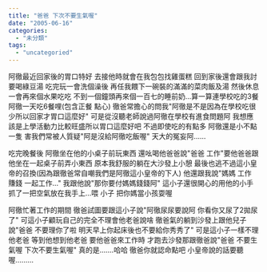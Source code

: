```yaml
---
title: "爸爸 下次不要生氣喔"
date: "2005-06-16"
categories: 
  - "未分類"
tags: 
  - "uncategoried"
---
```


阿徹最近回家後的胃口特好 去接他時就會在我包包找雞蛋糕 回到家後還會跟我討要喝綠豆湯 吃完玩一會洗個澡後 再任我餵下一碗裝的滿滿的菜肉飯及湯 然後休息一會再來個水果吃吃 不到一個鐘頭再來個一百七的睡前奶...算一算連學校吃的3餐 阿徹一天吃6餐哩(包含正餐 點心) 徹爸常擔心的問我"阿徹是不是因為在學校吃很少所以回家才胃口這麼好" 可是從沒聽老師說過阿徹在學校有進食問題阿 我想應該是上學活動力比較旺盛所以胃口這麼好吧 不過即使吃的有點多 阿徹還是小不點一隻 害我們常被人質疑"阿是沒給阿徹吃飯喔" 天大的冤妄阿......

吃完晚餐後 阿徹坐在他的小桌子前玩東西 還吆喝他爸爸說"爸爸 工作"要他爸爸跟他坐在一起桌子前弄小東西 原本我舒服的躺在大沙發上小憩 最後也逃不過這小皇帝的召換(因為跟徹爸常自嘲我們是阿徹這小皇帝的下人) 他還跟我說"媽媽 工作 賺錢 一起工作..." 我跟他說"那你要付媽媽錢錢阿" 這小子還很開心的用他的小手抓了一把空氣放在我手上...喂 小子 把你媽當小孩耍喔

阿徹忙著工作的期間 徹爸試圖要跟這小子說"阿徹尿尿要說阿 你看你又尿了2拋尿了" 可這小子顧玩自己的完全不理會他老爸說啥 徹爸氣的躺到沙發上跟他兒子說"爸爸 不要理你了啦 明天早上你起床後也不要給你秀秀了" 可是這小子一樣不理他老爸 等到他想到他老爸 要他爸爸來工作時 才跑去沙發那跟徹爸說"爸爸 不要生氣喔 下次不要生氣喔" 真的是.......哈哈 徹爸你就認命點吧 小皇帝說的話要聽喔.........
